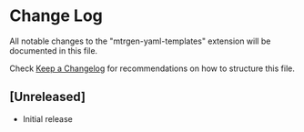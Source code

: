 # Change Log

All notable changes to the "mtrgen-yaml-templates" extension will be documented in this file.

Check [Keep a Changelog](http://keepachangelog.com/) for recommendations on how to structure this file.

## [Unreleased]

- Initial release